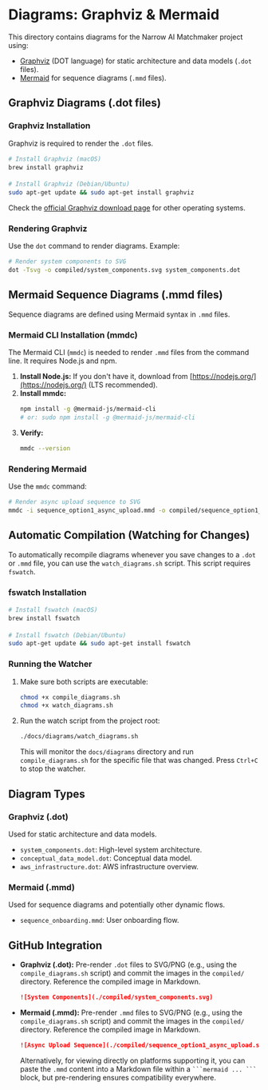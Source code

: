 # Diagrams: Graphviz & Mermaid

This directory contains diagrams for the Narrow AI Matchmaker project using:
*   [Graphviz](https://graphviz.org/) (DOT language) for static architecture and data models (`.dot` files).
*   [Mermaid](https://mermaid.js.org/) for sequence diagrams (`.mmd` files).

## Graphviz Diagrams (.dot files)

### Graphviz Installation

Graphviz is required to render the `.dot` files.

```bash
# Install Graphviz (macOS)
brew install graphviz

# Install Graphviz (Debian/Ubuntu)
sudo apt-get update && sudo apt-get install graphviz
```

Check the [official Graphviz download page](https://graphviz.org/download/) for other operating systems.

### Rendering Graphviz

Use the `dot` command to render diagrams. Example:

```bash
# Render system components to SVG
dot -Tsvg -o compiled/system_components.svg system_components.dot
```

## Mermaid Sequence Diagrams (.mmd files)

Sequence diagrams are defined using Mermaid syntax in `.mmd` files.

### Mermaid CLI Installation (mmdc)

The Mermaid CLI (`mmdc`) is needed to render `.mmd` files from the command line. It requires Node.js and npm.

1.  **Install Node.js:** If you don't have it, download from [https://nodejs.org/](https://nodejs.org/) (LTS recommended).
2.  **Install mmdc:**
    ```bash
    npm install -g @mermaid-js/mermaid-cli
    # or: sudo npm install -g @mermaid-js/mermaid-cli
    ```
3.  **Verify:**
    ```bash
    mmdc --version
    ```

### Rendering Mermaid

Use the `mmdc` command:

```bash
# Render async upload sequence to SVG
mmdc -i sequence_option1_async_upload.mmd -o compiled/sequence_option1_async_upload.svg
```

## Automatic Compilation (Watching for Changes)

To automatically recompile diagrams whenever you save changes to a `.dot` or `.mmd` file, you can use the `watch_diagrams.sh` script. This script requires `fswatch`.

### fswatch Installation

```bash
# Install fswatch (macOS)
brew install fswatch

# Install fswatch (Debian/Ubuntu)
sudo apt-get update && sudo apt-get install fswatch
```

### Running the Watcher

1.  Make sure both scripts are executable:
    ```bash
    chmod +x compile_diagrams.sh
    chmod +x watch_diagrams.sh
    ```
2.  Run the watch script from the project root:
    ```bash
    ./docs/diagrams/watch_diagrams.sh
    ```
    This will monitor the `docs/diagrams` directory and run `compile_diagrams.sh` for the specific file that was changed. Press `Ctrl+C` to stop the watcher.

## Diagram Types

### Graphviz (.dot)

Used for static architecture and data models.

*   `system_components.dot`: High-level system architecture.
*   `conceptual_data_model.dot`: Conceptual data model.
*   `aws_infrastructure.dot`: AWS infrastructure overview.

### Mermaid (.mmd)

Used for sequence diagrams and potentially other dynamic flows.

*   `sequence_onboarding.mmd`: User onboarding flow.

## GitHub Integration

*   **Graphviz (.dot):** Pre-render `.dot` files to SVG/PNG (e.g., using the `compile_diagrams.sh` script) and commit the images in the `compiled/` directory. Reference the compiled image in Markdown.
    ```markdown
    ![System Components](./compiled/system_components.svg)
    ```
*   **Mermaid (.mmd):** Pre-render `.mmd` files to SVG/PNG (e.g., using the `compile_diagrams.sh` script) and commit the images in the `compiled/` directory. Reference the compiled image in Markdown.
    ```markdown
    ![Async Upload Sequence](./compiled/sequence_option1_async_upload.svg)
    ```
    Alternatively, for viewing directly on platforms supporting it, you can paste the `.mmd` content into a Markdown file within a ` ```mermaid ... ``` ` block, but pre-rendering ensures compatibility everywhere. 